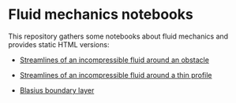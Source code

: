 # Fluid mechanics notebooks

This repository gathers some notebooks about fluid mechanics and provides static HTML versions:

- [Streamlines of an incompressible fluid around an obstacle](https://jfbarthelemy.github.io/FluidMechanicsNotebooks/streamlines.html)

- [Streamlines of an incompressible fluid around a thin profile](https://jfbarthelemy.github.io/FluidMechanicsNotebooks/thinprofiles.html)

- [Blasius boundary layer](https://jfbarthelemy.github.io/FluidMechanicsNotebooks/blasius.html)
